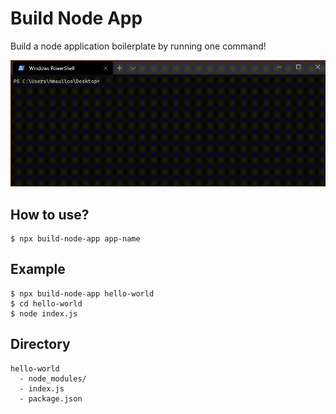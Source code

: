 # Build Node App

Build a node application boilerplate by running one command!

<!-- ![Live example of build-node-app running](gifs/tutorial.gif) -->
![Live example of build-node-app running](https://github.com/hackersdotmu/build-node-app/blob/master/gifs/tutorial.gif)

## How to use?
```
$ npx build-node-app app-name
```

## Example
```
$ npx build-node-app hello-world
$ cd hello-world
$ node index.js
```

## Directory
```
hello-world
  - node_modules/
  - index.js
  - package.json
```